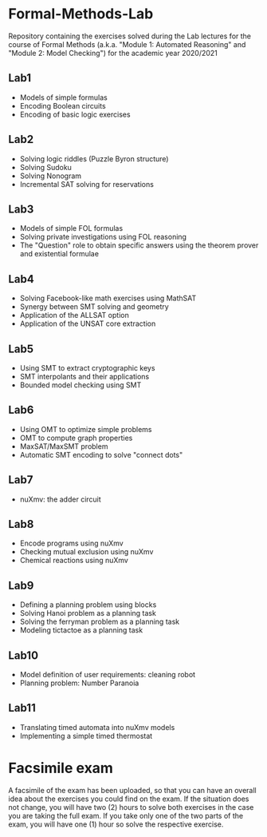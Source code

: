 # Formal-Methods-Lab
Repository containing the exercises solved during the Lab lectures for the course of Formal Methods (a.k.a. "Module 1: Automated Reasoning" and "Module 2: Model Checking") for the academic year 2020/2021

## Lab1
- Models of simple formulas
- Encoding Boolean circuits
- Encoding of basic logic exercises

## Lab2
- Solving logic riddles (Puzzle Byron structure)
- Solving Sudoku
- Solving Nonogram
- Incremental SAT solving for reservations

## Lab3
- Models of simple FOL formulas
- Solving private investigations using FOL reasoning
- The "Question" role to obtain specific answers using the theorem prover and existential formulae

## Lab4
- Solving Facebook-like math exercises using MathSAT
- Synergy between SMT solving and geometry
- Application of the ALLSAT option
- Application of the UNSAT core extraction

## Lab5
- Using SMT to extract cryptographic keys
- SMT interpolants and their applications
- Bounded model checking using SMT

## Lab6
- Using OMT to optimize simple problems
- OMT to compute graph properties
- MaxSAT/MaxSMT problem
- Automatic SMT encoding to solve "connect dots"


## Lab7

- nuXmv: the adder circuit

## Lab8

- Encode programs using nuXmv
- Checking mutual exclusion using nuXmv
- Chemical reactions using nuXmv

## Lab9

- Defining a planning problem using blocks
- Solving Hanoi problem as a planning task
- Solving the ferryman problem as a planning task
- Modeling tictactoe as a planning task

## Lab10

- Model definition of user requirements: cleaning robot
- Planning problem: Number Paranoia

## Lab11

- Translating timed automata into nuXmv models
- Implementing a simple timed thermostat

# Facsimile exam

A facsimile of the exam has been uploaded, so that you can have an overall idea about the exercises you could find on the exam. If the situation does not change, you will have two (2) hours to solve both exercises in the case you are taking the full exam. If you take only one of the two parts of the exam, you will have one (1) hour so solve the respective exercise.
